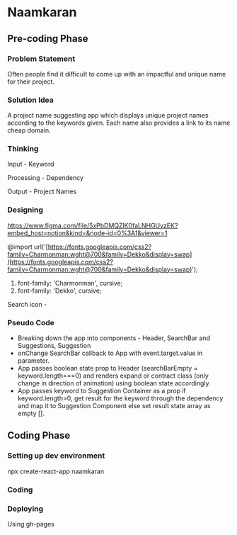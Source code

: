 # Naamkaran

## Pre-coding Phase

### Problem Statement
    
Often people find it difficult to come up with an impactful and unique name for their project.

### Solution Idea
    
A project name suggesting app which displays unique project names according to the keywords given. Each name also provides a link to its name cheap domain.

### Thinking
    
Input - Keyword

Processing - Dependency

Output - Project Names

### Designing

https://www.figma.com/file/5xPbDMQZlK0faLNHGUyzEK?embed_host=notion&kind=&node-id=0%3A1&viewer=1
    
@import url('[https://fonts.googleapis.com/css2?family=Charmonman:wght@700&family=Dekko&display=swap](https://fonts.googleapis.com/css2?family=Charmonman:wght@700&family=Dekko&display=swap)');

1. font-family: 'Charmonman', cursive;
2. font-family: 'Dekko', cursive;

Search icon - <i class="fas fa-search"></i>

### Pseudo Code
    
- Breaking down the app into components - Header, SearchBar and Suggestions, Suggestion
- onChange SearchBar callback to App with event.target.value in parameter.
- App passes boolean state prop to Header (searchBarEmpty = keyword.length===0) and renders expand or contract class (only change in direction of animation) using boolean state accordingly.
- App passes keyword to Suggestion Container as a prop if keyword.length>0, get result for the keyword through the dependency and map it to Suggestion Component else set result state array as empty [].

## Coding Phase

### Setting up dev environment
    
npx create-react-app naamkaran

### Coding
    
### Deploying
    
Using gh-pages
